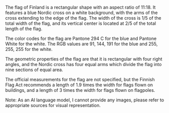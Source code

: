 The flag of Finland is a rectangular shape with an aspect ratio of 11:18. It features a blue Nordic cross on a white background, with the arms of the cross extending to the edge of the flag. The width of the cross is 1/5 of the total width of the flag, and its vertical center is located at 2/5 of the total length of the flag.

The color codes for the flag are Pantone 294 C for the blue and Pantone White for the white. The RGB values are 91, 144, 191 for the blue and 255, 255, 255 for the white.

The geometric properties of the flag are that it is rectangular with four right angles, and the Nordic cross has four equal arms which divide the flag into nine sections of equal area.

The official measurements for the flag are not specified, but the Finnish Flag Act recommends a length of 1.9 times the width for flags flown on buildings, and a length of 3 times the width for flags flown on flagpoles.

Note: As an AI language model, I cannot provide any images, please refer to appropriate sources for visual representation.